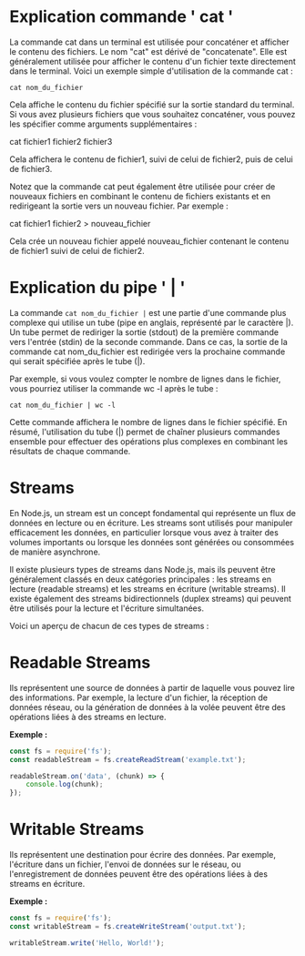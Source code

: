 # Explication commande ' cat '

La commande cat dans un terminal est utilisée pour concaténer et afficher le contenu des fichiers. Le nom "cat" est dérivé de "concatenate". Elle est généralement utilisée pour afficher le contenu d'un fichier texte directement dans le terminal. Voici un exemple simple d'utilisation de la commande cat :
```
cat nom_du_fichier
```

Cela affiche le contenu du fichier spécifié sur la sortie standard du terminal. Si vous avez plusieurs fichiers que vous souhaitez concaténer, vous pouvez les spécifier comme arguments supplémentaires :

cat fichier1 fichier2 fichier3

Cela affichera le contenu de fichier1, suivi de celui de fichier2, puis de celui de fichier3.

Notez que la commande cat peut également être utilisée pour créer de nouveaux fichiers en combinant le contenu de fichiers existants et en redirigeant la sortie vers un nouveau fichier. Par exemple :

cat fichier1 fichier2 > nouveau_fichier

Cela crée un nouveau fichier appelé nouveau_fichier contenant le contenu de fichier1 suivi de celui de fichier2.

# Explication du pipe ' | '

La commande ```cat nom_du_fichier |``` est une partie d'une commande plus complexe qui utilise un tube (pipe en anglais, représenté par le caractère |). Un tube permet de rediriger la sortie (stdout) de la première commande vers l'entrée (stdin) de la seconde commande. Dans ce cas, la sortie de la commande cat nom_du_fichier est redirigée vers la prochaine commande qui serait spécifiée après le tube (|).

Par exemple, si vous voulez compter le nombre de lignes dans le fichier, vous pourriez utiliser la commande wc -l après le tube :
```
cat nom_du_fichier | wc -l
```
Cette commande affichera le nombre de lignes dans le fichier spécifié. En résumé, l'utilisation du tube (|) permet de chaîner plusieurs commandes ensemble pour effectuer des opérations plus complexes en combinant les résultats de chaque commande.

# Streams

En Node.js, un stream est un concept fondamental qui représente un flux de données en lecture ou en écriture. Les streams sont utilisés pour manipuler efficacement les données, en particulier lorsque vous avez à traiter des volumes importants ou lorsque les données sont générées ou consommées de manière asynchrone.

Il existe plusieurs types de streams dans Node.js, mais ils peuvent être généralement classés en deux catégories principales : les streams en lecture (readable streams) et les streams en écriture (writable streams). Il existe également des streams bidirectionnels (duplex streams) qui peuvent être utilisés pour la lecture et l'écriture simultanées.

Voici un aperçu de chacun de ces types de streams :

# Readable Streams

 Ils représentent une source de données à partir de laquelle vous pouvez lire des informations. Par exemple, la lecture d'un fichier, la réception de données réseau, ou la génération de données à la volée peuvent être des opérations liées à des streams en lecture.

**Exemple :**

```javascript
const fs = require('fs');
const readableStream = fs.createReadStream('example.txt');

readableStream.on('data', (chunk) => {
    console.log(chunk);
});
```

# Writable Streams

Ils représentent une destination pour écrire des données. Par exemple, l'écriture dans un fichier, l'envoi de données sur le réseau, ou l'enregistrement de données peuvent être des opérations liées à des streams en écriture.

**Exemple :**

```javascript
const fs = require('fs');
const writableStream = fs.createWriteStream('output.txt');

writableStream.write('Hello, World!');
```
